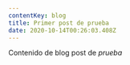 ```yaml
---
contentKey: blog
title: Primer post de prueba
date: 2020-10-14T00:26:03.408Z
---
```

Contenido de blog post de *prueba*